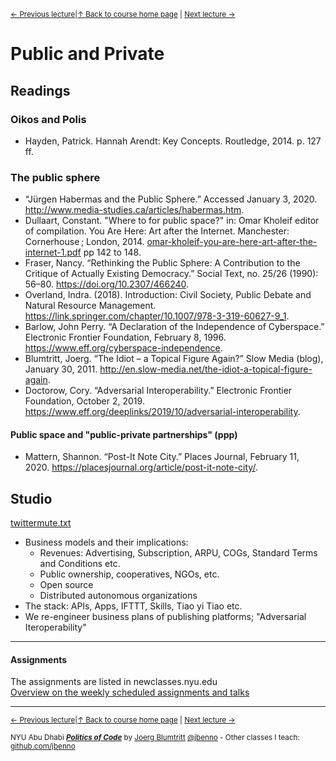 <sup>[&larr; Previous lecture](/files/02.md)|[&uarr; Back to course home page](/README.md) | [Next lecture &rarr;](/files/04.md)</sup>  

# Public and Private

## Readings
### Oikos and Polis
- Hayden, Patrick. Hannah Arendt: Key Concepts. Routledge, 2014. p. 127 ff.

### The public sphere 
- “Jürgen Habermas and the Public Sphere.” Accessed January 3, 2020. http://www.media-studies.ca/articles/habermas.htm.
- Dullaart, Constant. "Where to for public space?" in: Omar Kholeif editor of compilation. You Are Here: Art after the Internet. Manchester: Cornerhouse ; London, 2014. [omar-kholeif-you-are-here-art-after-the-internet-1.pdf](https://github.com/jbenno/nyuad_politics_of_code/blob/master/literature/omar-kholeif-you-are-here-art-after-the-internet-1.pdf) pp 142 to 148.
- Fraser, Nancy. “Rethinking the Public Sphere: A Contribution to the Critique of Actually Existing Democracy.” Social Text, no. 25/26 (1990): 56–80. https://doi.org/10.2307/466240.
- Overland, Indra. (2018). Introduction: Civil Society, Public Debate and Natural Resource Management. https://link.springer.com/chapter/10.1007/978-3-319-60627-9_1. 
- Barlow, John Perry. “A Declaration of the Independence of Cyberspace.” Electronic Frontier Foundation, February 8, 1996. https://www.eff.org/cyberspace-independence.
- Blumtritt, Joerg. “The Idiot – a Topical Figure Again?” Slow Media (blog), January 30, 2011. http://en.slow-media.net/the-idiot-a-topical-figure-again.
- Doctorow, Cory. “Adversarial Interoperability.” Electronic Frontier Foundation, October 2, 2019. https://www.eff.org/deeplinks/2019/10/adversarial-interoperability.

#### Public space and "public-private partnerships" (ppp)
- Mattern, Shannon. “Post-It Note City.” Places Journal, February 11, 2020. https://placesjournal.org/article/post-it-note-city/.

## Studio
[twittermute.txt](https://gist.github.com/IanColdwater/88b3341a7c4c0cf71c73ac56f9bd36ec)

- Business models and their implications:
	- Revenues: Advertising, Subscription, ARPU, COGs, Standard Terms and Conditions etc.
	- Public ownership, cooperatives, NGOs, etc.
	- Open source
	- Distributed autonomous organizations
- The stack: APIs, Apps, IFTTT, Skills, Tiao yi Tiao etc.
- We re-engineer business plans of publishing platforms; "Adversarial Iteroperability" 

***

#### Assignments
The assignments are listed in newclasses.nyu.edu  
[Overview on the weekly scheduled assignments and talks](https://docs.google.com/spreadsheets/d/15ZQVsHbdcMrUzVLIkae5IOQ4I0IY2HdLl63t61t5VSo/edit?usp=sharing)  


***
<sup>[&larr; Previous lecture](/files/02.md)|[&uarr; Back to course home page](/README.md) | [Next lecture &rarr;](/files/04.md)</sup>  
  
<sup>NYU Abu Dhabi ***[Politics of Code](/README.md)*** by [Joerg Blumtritt](https://jbenno.net) [@jbenno](https://twitter.com/jbenno) - Other classes I teach: [github.com/jbenno](https://github.com/jbenno/teaching/blob/master/README.md)</sup>
